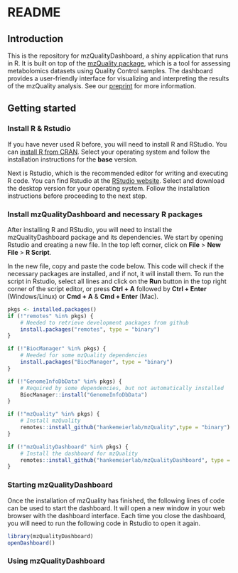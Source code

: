# README

## Introduction
This is the repository for mzQualityDashboard, a shiny application that runs 
in R. It is built on top of the [mzQuality package](https://github.com/hankemeierlab/mzQuality), which is a tool for assessing
metabolomics datasets using Quality Control samples. The dashboard
provides a user-friendly interface for visualizing and interpreting the
results of the mzQuality analysis. See our 
[preprint](https://www.biorxiv.org/content/10.1101/2025.01.22.633547v1)
for more information.

## Getting started

### Install R & Rstudio
If you have never used R before, you will need to install R and RStudio.
You can [install R from CRAN](https://cran.r-project.org/). Select your 
operating system and follow the installation instructions for the **base**
version.

Next is Rstudio, which is the recommended editor for writing and executing 
R code. You can find Rstudio at the [RStudio website](https://posit.co/download/rstudio-desktop/).
Select and download the desktop version for your operating system. Follow
the installation instructions before proceeding to the next step.

### Install mzQualityDashboard and necessary R packages
After installing R and RStudio, you will need to install the mzQualityDashboard 
package and its dependencies. We start by opening Rstudio and creating a new
file. In the top left corner, click on **File** > **New File** > **R Script**.

In the new file, copy and paste the code below. This code will check if the
necessary packages are installed, and if not, it will install them. To run
the script in Rstudio, select all lines and click on the **Run** button in the 
top right corner of the script editor, or press **Ctrl + A** followed by 
**Ctrl + Enter** (Windows/Linux) or **Cmd + A** & **Cmd + Enter** (Mac).

```r
pkgs <- installed.packages()
if (!"remotes" %in% pkgs) {
    # Needed to retrieve development packages from github
    install.packages("remotes", type = "binary")
}

if (!"BiocManager" %in% pkgs) {
    # Needed for some mzQuality dependencies
    install.packages("BiocManager", type = "binary")
}

if (!"GenomeInfoDbData" %in% pkgs) {
    # Required by some dependencies, but not automatically installed 
    BiocManager::install("GenomeInfoDbData")
}

if (!"mzQuality" %in% pkgs) {
    # Install mzQuality
    remotes::install_github("hankemeierlab/mzQuality",type = "binary")
}

if (!"mzQualityDashboard" %in% pkgs) {
    # Install the dashboard for mzQuality 
    remotes::install_github("hankemeierlab/mzQualityDashboard", type = "binary")
}
```

### Starting mzQualityDashboard
Once the installation of mzQuality has finished, the following lines of code
can be used to start the dashboard. It will open a new window in your web browser
with the dashboard interface. Each time you close the dashboard, you will need to
run the following code in Rstudio to open it again. 

```r
library(mzQualityDashboard)
openDashboard()
```

### Using mzQualityDashboard
